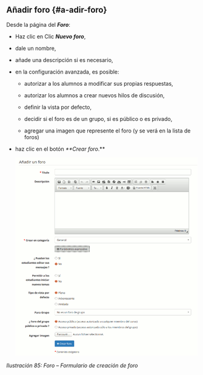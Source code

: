 ## Añadir foro {#a-adir-foro}

Desde la página del _**Foro**_:

*   Haz clic en Clic _**Nuevo foro**_,

*   dale un nombre,

*   añade una descripción si es necesario,

*   en la configuración avanzada, es posible:

    *   autorizar a los alumnos a modificar sus propias respuestas,

    *   autorizar los alumnos a crear nuevos hilos de discusión,

    *   definir la vista por defecto,

    *   decidir si el foro es de un grupo, si es público o es privado,

    *   agregar una imagen que represente el foro (y se verá en la lista de foros)

* haz clic en el botón _**Crear foro_.**

  <img src="../assets/graficos51.png" width="600px" />

*Ilustración 85: Foro – Formulario de creación de foro*